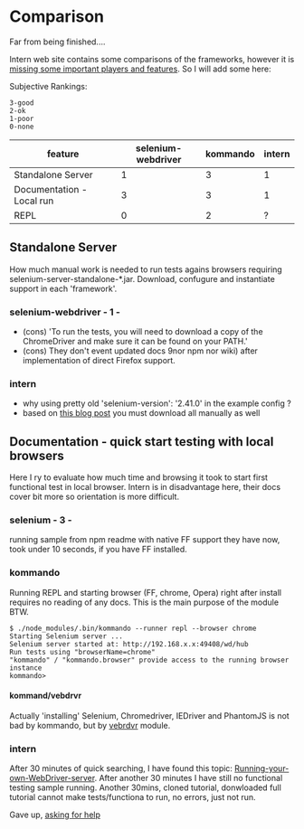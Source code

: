 # Comparison

Far from being finished....

Intern web site contains some comparisons of the frameworks, however
it is [missing some important players and features](https://github.com/theintern/intern/issues/346). 
So I will add some here:

Subjective Rankings:

	3-good
	2-ok
	1-poor
	0-none


| feature 							|	selenium-webdriver	| kommando 	| intern 	|
|-------- 							|------------------		|-----		|--------	|
| Standalone Server  				| 1						| 3			| 1			|
| Documentation - Local run 		| 3 					| 3			| 1			|
| REPL								| 0 					| 2			| ?			|		


## Standalone Server
How much manual work is needed to run 
tests agains browsers requiring selenium-server-standalone-*.jar.
Download, confugure and instantiate support in each 'framework'.

### selenium-webdriver - 1 -

- (cons) 'To run the tests, you will need to download a copy of the ChromeDriver and make sure it can be found on your PATH.'
- (cons) They don't event updated docs 9nor npm nor wiki) after implementation of direct Firefox support.

### intern

- why using pretty old 'selenium-version': '2.41.0' in the example config ?
- based on [this blog post](http://www.sitepen.com/blog/2014/05/23/how-can-i-debug-intern-tests/) you must download all manually as well

## Documentation - quick start testing with local browsers
Here I ry to evaluate how much time and browsing it took to start first functional test 
in local browser. Intern is in disadvantage here, their docs cover bit more so orientation is more difficult.

### selenium - 3 - 
running sample from npm readme with native FF support they have now, took under 10 seconds, 
if you have FF installed.

### kommando
Running REPL and starting browser (FF, chrome, Opera) right after install requires no reading of any docs.
This is the main purpose of the module BTW. 

	$ ./node_modules/.bin/kommando --runner repl --browser chrome
	Starting Selenium server ...
	Selenium server started at: http://192.168.x.x:49408/wd/hub
	Run tests using "browserName=chrome"
	"kommando" / "kommando.browser" provide access to the running browser instance
	kommando>

#### kommand/vebdrvr
Actually 'installing'  Selenium, Chromedriver, IEDriver and PhantomJS is not bad by kommando, but by
[vebrdvr](https://github.com/uxebu/webdrvr) module.


### intern

After 30 minutes of quick searching, I have found this topic:
[Running-your-own-WebDriver-server](https://github.com/theintern/intern/wiki/Running-your-own-WebDriver-server).
After another 30 minutes I have still no functional testing sample running.
Another 30mins, cloned tutorial, donwloaded full tutorial cannot make tests/functiona to run, no errors, just not run.

Gave up, [asking for help](https://github.com/theintern/intern/issues/347)












